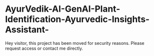 # AyurVedik-AI-GenAI-Plant-Identification-Ayurvedic-Insights-Assistant-
Hey visitor, this project has been moved for security reasons. Please request access or contact me directly.
